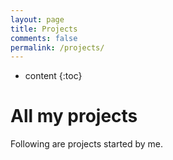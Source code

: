 ```yaml
---
layout: page
title: Projects
comments: false
permalink: /projects/
---
```


* content
{:toc}

# All my projects
Following are projects started by me.

